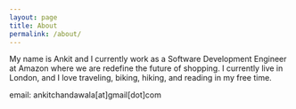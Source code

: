 ```yaml
---
layout: page
title: About
permalink: /about/
---
```


My name is Ankit and I currently work as a Software Development Engineer at Amazon where we are redefine the future of shopping. I currently live in London, and I love traveling, biking, hiking, and reading in my free time. 

email: ankitchandawala[at]gmail[dot]com
